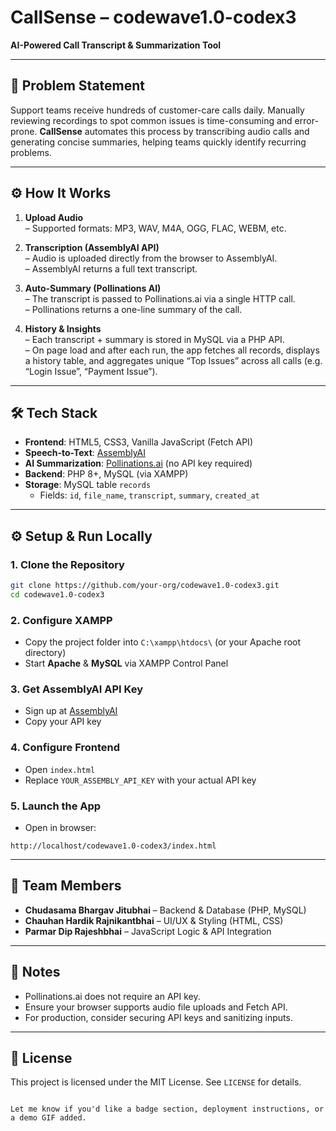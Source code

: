 # CallSense – codewave1.0-codex3

**AI-Powered Call Transcript & Summarization Tool**

---

## 🚀 Problem Statement

Support teams receive hundreds of customer-care calls daily. Manually reviewing recordings to spot common issues is time-consuming and error-prone. **CallSense** automates this process by transcribing audio calls and generating concise summaries, helping teams quickly identify recurring problems.

---

## ⚙️ How It Works

1. **Upload Audio**  
   – Supported formats: MP3, WAV, M4A, OGG, FLAC, WEBM, etc.

2. **Transcription (AssemblyAI API)**  
   – Audio is uploaded directly from the browser to AssemblyAI.  
   – AssemblyAI returns a full text transcript.

3. **Auto-Summary (Pollinations AI)**  
   – The transcript is passed to Pollinations.ai via a single HTTP call.  
   – Pollinations returns a one-line summary of the call.

4. **History & Insights**  
   – Each transcript + summary is stored in MySQL via a PHP API.  
   – On page load and after each run, the app fetches all records, displays a history table, and aggregates unique “Top Issues” across all calls (e.g. “Login Issue”, “Payment Issue”).

---

## 🛠️ Tech Stack

- **Frontend**: HTML5, CSS3, Vanilla JavaScript (Fetch API)  
- **Speech-to-Text**: [AssemblyAI](https://www.assemblyai.com/)  
- **AI Summarization**: [Pollinations.ai](https://text.pollinations.ai/) (no API key required)  
- **Backend**: PHP 8+, MySQL (via XAMPP)  
- **Storage**: MySQL table `records`  
  - Fields: `id`, `file_name`, `transcript`, `summary`, `created_at`

---

## ⚙️ Setup & Run Locally

### 1. Clone the Repository

```bash
git clone https://github.com/your-org/codewave1.0-codex3.git
cd codewave1.0-codex3
```

### 2. Configure XAMPP

- Copy the project folder into `C:\xampp\htdocs\` (or your Apache root directory)
- Start **Apache** & **MySQL** via XAMPP Control Panel

### 3. Get AssemblyAI API Key

- Sign up at [AssemblyAI](https://www.assemblyai.com/)
- Copy your API key

### 4. Configure Frontend

- Open `index.html`
- Replace `YOUR_ASSEMBLY_API_KEY` with your actual API key

### 5. Launch the App

- Open in browser:

```
http://localhost/codewave1.0-codex3/index.html
```

---

## 👥 Team Members

- **Chudasama Bhargav Jitubhai** – Backend & Database (PHP, MySQL)  
- **Chauhan Hardik Rajnikantbhai** – UI/UX & Styling (HTML, CSS)  
- **Parmar Dip Rajeshbhai** – JavaScript Logic & API Integration

---

## 📌 Notes

- Pollinations.ai does not require an API key.
- Ensure your browser supports audio file uploads and Fetch API.
- For production, consider securing API keys and sanitizing inputs.

---

## 📄 License

This project is licensed under the MIT License. See `LICENSE` for details.
```

Let me know if you'd like a badge section, deployment instructions, or a demo GIF added.
